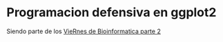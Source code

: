 # Programacion defensiva en ggplot2

Siendo parte de los [VieRnes de Bioinformatica parte 2](https://github.com/EveliaCoss/ViernesBioinfo2024_parte2/tree/main)
